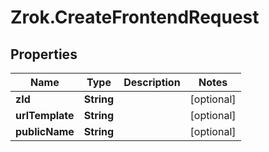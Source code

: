 # Zrok.CreateFrontendRequest

## Properties

Name | Type | Description | Notes
------------ | ------------- | ------------- | -------------
**zId** | **String** |  | [optional] 
**urlTemplate** | **String** |  | [optional] 
**publicName** | **String** |  | [optional] 



